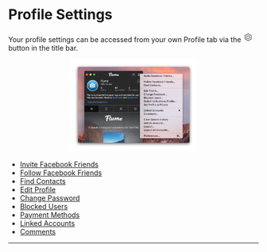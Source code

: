 # Profile Settings

Your profile settings can be accessed from your own Profile tab via the <img src="/views/assets/settings.png" width="20" height="20" /> button in the title bar.

<p style="text-align: center; margin-top: 1em;"><img src="/views/assets/profile-settings.png" width="50%" height="50%" /></p>

- [Invite Facebook Friends](views/profile/invitefacebook.md)
- [Follow Facebook Friends](views/profile/followfacebook.md)
- [Find Contacts](views/profile/invitecontacts.md)
- [Edit Profile](views/profile/editprofile.md)
- [Change Password](views/profile/editpassword.md)
- [Blocked Users](views/profile/blockedusers.md)
- [Payment Methods](views/profile/paymentmethods.md)
- [Linked Accounts](views/profile/linkedaccounts.md)
- [Comments](views/profile/comments.md)

------